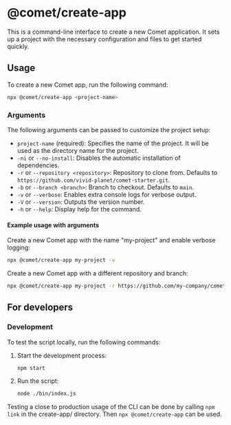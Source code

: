 # @comet/create-app

This is a command-line interface to create a new Comet application.
It sets up a project with the necessary configuration and files to get started quickly.

## Usage

To create a new Comet app, run the following command:

```bash
npx @comet/create-app <project-name>
```

### Arguments

The following arguments can be passed to customize the project setup:

-   `project-name` (required): Specifies the name of the project. It will be used as the directory name for the project.
-   `-ni` or `--no-install`: Disables the automatic installation of dependencies.
-   `-r` or `--repository <repository>`: Repository to clone from. Defaults to `https://github.com/vivid-planet/comet-starter.git`.
-   `-b` or `--branch <branch>`: Branch to checkout. Defaults to `main`.
-   `-v` or `--verbose`: Enables extra console logs for verbose output.
-   `-V` or `--version`: Outputs the version number.
-   `-h` or `--help`: Display help for the command.

#### Example usage with arguments

Create a new Comet app with the name "my-project" and enable verbose logging:

```bash
npx @comet/create-app my-project -v
```

Create a new Comet app with a different repository and branch:

```bash
npx @comet/create-app my-project -r https://github.com/my-company/comet-starter.git -b next
```

## For developers

### Development

To test the script locally, run the following commands:

1. Start the development process:
    ```bash
    npm start
    ```
2. Run the script:
    ```bash
    node ./bin/index.js
    ```

Testing a close to production usage of the CLI can be done by calling `npm link` in the create-app/ directory. Then `npx @comet/create-app` can be used.
